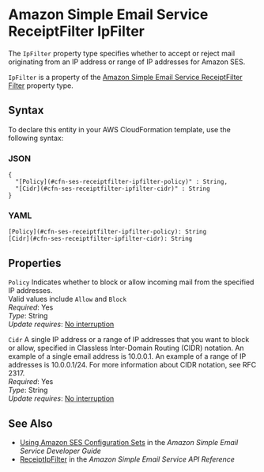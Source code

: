 # Amazon Simple Email Service ReceiptFilter IpFilter<a name="aws-properties-ses-receiptfilter-ipfilter"></a>

<a name="aws-properties-ses-receiptfilter-ipfilter-description"></a>The `IpFilter` property type specifies whether to accept or reject mail originating from an IP address or range of IP addresses for Amazon SES\.

<a name="aws-properties-ses-receiptfilter-ipfilter-inheritance"></a> `IpFilter` is a property of the [Amazon Simple Email Service ReceiptFilter Filter](aws-properties-ses-receiptfilter-filter.md) property type\.

## Syntax<a name="aws-properties-ses-receiptfilter-ipfilter-syntax"></a>

To declare this entity in your AWS CloudFormation template, use the following syntax:

### JSON<a name="aws-properties-ses-receiptfilter-ipfilter-syntax.json"></a>

```
{
  "[Policy](#cfn-ses-receiptfilter-ipfilter-policy)" : String,
  "[Cidr](#cfn-ses-receiptfilter-ipfilter-cidr)" : String
}
```

### YAML<a name="aws-properties-ses-receiptfilter-ipfilter-syntax.yaml"></a>

```
[Policy](#cfn-ses-receiptfilter-ipfilter-policy): String
[Cidr](#cfn-ses-receiptfilter-ipfilter-cidr): String
```

## Properties<a name="aws-properties-ses-receiptfilter-ipfilter-properties"></a>

`Policy`  <a name="cfn-ses-receiptfilter-ipfilter-policy"></a>
Indicates whether to block or allow incoming mail from the specified IP addresses\.  
Valid values include `Allow` and `Block`  
 *Required*: Yes  
 *Type*: String  
 *Update requires*: [No interruption](using-cfn-updating-stacks-update-behaviors.md#update-no-interrupt) 

`Cidr`  <a name="cfn-ses-receiptfilter-ipfilter-cidr"></a>
A single IP address or a range of IP addresses that you want to block or allow, specified in Classless Inter\-Domain Routing \(CIDR\) notation\. An example of a single email address is 10\.0\.0\.1\. An example of a range of IP addresses is 10\.0\.0\.1/24\. For more information about CIDR notation, see RFC 2317\.  
 *Required*: Yes  
 *Type*: String  
 *Update requires*: [No interruption](using-cfn-updating-stacks-update-behaviors.md#update-no-interrupt) 

## See Also<a name="aws-properties-ses-receiptfilter-ipfilter-seealso"></a>
+ [Using Amazon SES Configuration Sets](url-ses-dev;using-configuration-sets.html) in the *Amazon Simple Email Service Developer Guide*
+ [ReceiptIpFilter](https://docs.aws.amazon.com/ses/latest/APIReference/API_ReceiptIpFilter.html) in the *Amazon Simple Email Service API Reference*